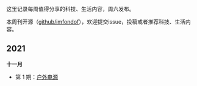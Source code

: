 这里记录每周值得分享的科技、生活内容，周六发布。

本周刊开源（[github/imfondof](https://github.com/imfondof/imfondof.github.io/tree/main/_posts/weekly)），欢迎提交issue，投稿或者推荐科技、生活内容。

## 2021

**十一月**

- 第 1 期：[户外电源](/docs/weekly-issue-1.md)
